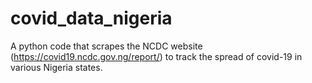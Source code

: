 # covid_data_nigeria
A python code that scrapes the NCDC website (https://covid19.ncdc.gov.ng/report/) to track the spread of covid-19 in various Nigeria states.
